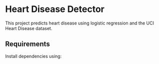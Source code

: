 # Heart Disease Detector

This project predicts heart disease using logistic regression and the UCI Heart Disease dataset.

## Requirements

Install dependencies using:

